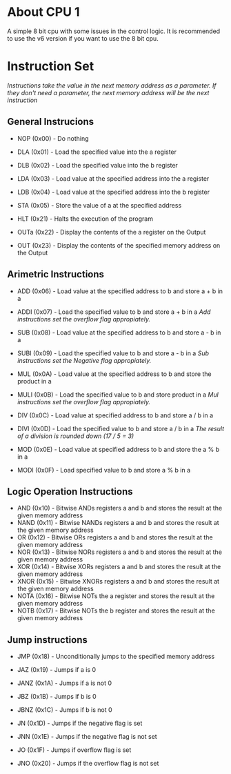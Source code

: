 # About CPU 1

A simple 8 bit cpu with some issues in the control logic.
It is recommended to use the v6 version if you want to use the 8 bit cpu.

# Instruction Set 

*Instructions take the value in the next memory address as a parameter. If they don't need a parameter, the next memory address will be the next instruction*

## General Instrucions
- NOP (0x00)  - Do nothing

- DLA (0x01)  - Load the specified value into the a register
- DLB (0x02)  - Load the specified value into the b register
- LDA (0x03)  - Load value at the specified address into the a register
- LDB (0x04)  - Load value at the specified address into the b register
- STA (0x05)  - Store the value of a at the specified address

- HLT (0x21) - Halts the execution of the program

- OUTa (0x22) - Display the contents of the a register on the Output
- OUT (0x23) - Display the contents of the specified memory address on the Output


## Arimetric Instructions

- ADD (0x06)  - Load value at the specified address to b and store a + b in a
- ADDI (0x07) - Load the specified value to b and store a + b in a
*Add instructions set the overflow flag appropiately.*

- SUB (0x08)  - Load value at the specified address to b and store a - b in a
- SUBI (0x09) - Load the specified value to b and store a - b in a
*Sub instructions set the Negative flag appropiately.*

- MUL (0x0A)  - Load value at the specified address to b and store the product in a
- MULI (0x0B) - Load the specified value to b and store product in a
*Mul instructions set the overflow flag appropiately.*

- DIV (0x0C)  - Load value at specified address to b and store a / b in a
- DIVI (0x0D) - Load the specified value to b and store a / b in a
*The result of a division is rounded down (17 / 5 = 3)*

- MOD (0x0E)  - Load value at specified address to b and store the a % b in a
- MODI (0x0F) - Load specified value to b and store a % b in a

## Logic Operation Instructions
- AND (0x10)  - Bitwise ANDs registers a and b and stores the result at the given memory address
- NAND (0x11) - Bitwise NANDs registers a and b and stores the result at the given memory address
- OR (0x12)   - Bitwise ORs registers a and b and stores the result at the given memory address
- NOR (0x13)  - Bitwise NORs registers a and b and stores the result at the given memory address
- XOR (0x14)  - Bitwise XORs registers a and b and stores the result at the given memory address
- XNOR (0x15) - Bitwise XNORs registers a and b and stores the result at the given memory address
- NOTA (0x16) - Bitwise NOTs the a register and stores the result at the given memory address
- NOTB (0x17) - Bitwise NOTs the b register and stores the result at the given memory address

## Jump instructions
- JMP (0x18)  - Unconditionally jumps to the specified memory address
- JAZ (0x19)  - Jumps if a is 0
- JANZ (0x1A) - Jumps if a is not 0
- JBZ (0x1B)  - Jumps if b is 0
- JBNZ (0x1C) - Jumps if b is not 0

- JN (0x1D)  - Jumps if the negative flag is set
- JNN (0x1E) - Jumps if the negative flag is not set
- JO (0x1F)  - Jumps if overflow flag is set
- JNO (0x20) - Jumps if the overflow flag is not set
